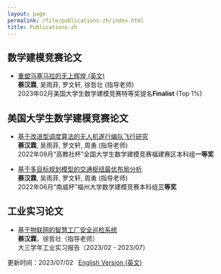 ```yaml
---
layout: page
permalink: /file/publications-zh/index.html
title: Publications-zh
---
```


## 数学建模竞赛论文

- [重塑马塞马拉的无上辉煌 (英文)](https://yiiizuo.github.io//mypaper/modeling/C202027004040.pdf)<br>**蔡汉霖**, 吴雨菲, 罗文轩, 徐哲壮 (指导老师)<br>2023年02月美国大学生数学建模竞赛特等奖提名**Finalist** (Top 1%)<br>


## 美国大学生数学建模竞赛论文

- [基于改进型调度算法的无人机遂行编队飞行研究](https://caihanlin.com/mypaper/modeling/202209CUMCM.pdf)<br>**蔡汉霖**, 吴雨菲, 罗文轩, 周勇 (指导老师)<br>2022年09月“高教社杯”全国大学生数学建模竞赛福建赛区本科组**一等奖**<br>

  

- [基于多目标规划模型的交通枢纽最优布局分析](https://caihanlin.com/mypaper/modeling/202206.pdf)<br>**蔡汉霖**, 吴雨菲, 罗文轩, 周勇 (指导老师)<br>2022年06月“南威杯”福州大学数学建模竞赛本科组**三等奖**<br>

## 工业实习论文

- [基于物联网的智慧工厂安全巡检系统](https://caihanlin.com/mypaper/thesis/IP-thesis.pdf)<br>**蔡汉霖**，徐哲壮（指导老师）<br>大三学年工业实习报告（2023/02 - 2023/07）<br>



更新时间：2023/07/02 &nbsp;  [English Version (英文)](https://caihanlin.com/publications/)
